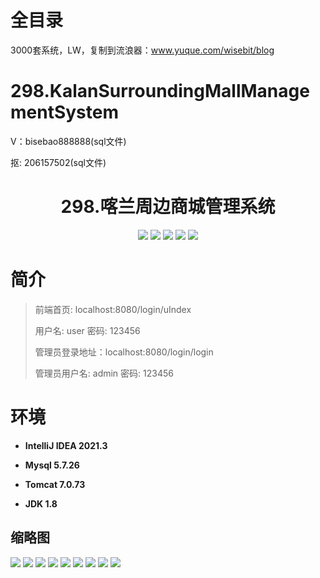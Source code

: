 # 全目录

3000套系统，LW，复制到流浪器：www.yuque.com/wisebit/blog

# 298.KalanSurroundingMallManagementSystem

<p>V：bisebao888888(sql文件)</p>
<p>抠: 206157502(sql文件)</p>

<p><h1 align="center">298.喀兰周边商城管理系统</h1></p>



<p align="center">
	<img src="https://img.shields.io/badge/jdk-1.8-orange.svg"/>
    <img src="https://img.shields.io/badge/spring-5.x-lightgrey.svg"/>
    <img src="https://img.shields.io/badge/springmvc-3.x-blue.svg"/>
    <img src="https://img.shields.io/badge/mybatis-5.x-yellow.svg"/>
    <img src="https://img.shields.io/badge/jsp-5.x-yellow.svg"/>
</p>

# 简介
>
> 
>
> 前端首页: localhost:8080/login/uIndex
>
> 用户名: user   密码: 123456
>
> 管理员登录地址：localhost:8080/login/login
>
> 管理员用户名: admin   密码: 123456
>


# 环境

- <b>IntelliJ IDEA 2021.3</b>

- <b>Mysql 5.7.26</b>

- <b>Tomcat 7.0.73</b>

- <b>JDK 1.8</b>





## 缩略图

![](https://bitwise.oss-cn-heyuan.aliyuncs.com/2024/9/10/89df2bc6-3ef9-4789-9aed-9c4a8bca3cd9.png)
![](https://bitwise.oss-cn-heyuan.aliyuncs.com/2024/9/10/179f24e0-4aed-44a3-b11a-8fab0abf1990.png)
![](https://bitwise.oss-cn-heyuan.aliyuncs.com/2024/9/10/c4a2e7fa-62b9-419f-9d33-fa347cdd2c4e.png)
![](https://bitwise.oss-cn-heyuan.aliyuncs.com/2024/9/10/581616fa-f288-41d3-9d66-57a88a17ec87.png)
![](https://bitwise.oss-cn-heyuan.aliyuncs.com/2024/9/10/0cbe3a18-df49-4ea5-83ba-3f3ed1362f80.png)
![](https://bitwise.oss-cn-heyuan.aliyuncs.com/2024/9/10/8a786808-40d8-40d7-a2c6-d1010b5d90fb.png)
![](https://bitwise.oss-cn-heyuan.aliyuncs.com/2024/9/10/3afb5d6d-9cb7-4bf2-a19e-ff580a20eb34.png)
![](https://bitwise.oss-cn-heyuan.aliyuncs.com/2024/9/10/bba0b1cd-4b88-4469-b415-b32c2a4d6fee.png)
![](https://bitwise.oss-cn-heyuan.aliyuncs.com/2024/9/10/8ef4192e-fffa-485b-9d68-dd684664e302.png)






